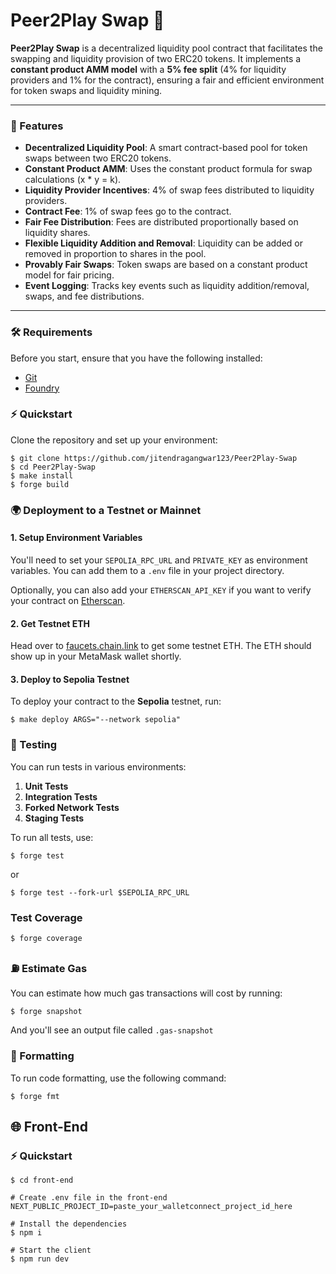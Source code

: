 # Peer2Play Swap 🎰
**Peer2Play Swap** is a decentralized liquidity pool contract that facilitates the swapping and liquidity provision of two ERC20 tokens. It implements a **constant product AMM model** with a **5% fee split** (4% for liquidity providers and 1% for the contract), ensuring a fair and efficient environment for token swaps and liquidity mining.

---
### 🚀 Features
- **Decentralized Liquidity Pool**: A smart contract-based pool for token swaps between two ERC20 tokens.
- **Constant Product AMM**: Uses the constant product formula for swap calculations (x * y = k).
- **Liquidity Provider Incentives**: 4% of swap fees distributed to liquidity providers.
- **Contract Fee**: 1% of swap fees go to the contract.
- **Fair Fee Distribution**: Fees are distributed proportionally based on liquidity shares.
- **Flexible Liquidity Addition and Removal**: Liquidity can be added or removed in proportion to shares in the pool.
- **Provably Fair Swaps**: Token swaps are based on a constant product model for fair pricing.
- **Event Logging**: Tracks key events such as liquidity addition/removal, swaps, and fee distributions.
---

### 🛠 Requirements
Before you start, ensure that you have the following installed:
- [Git](https://git-scm.com/book/en/v2/Getting-Started-Installing-Git)
- [Foundry](https://getfoundry.sh/)

### ⚡ Quickstart
Clone the repository and set up your environment:
```
$ git clone https://github.com/jitendragangwar123/Peer2Play-Swap
$ cd Peer2Play-Swap
$ make install
$ forge build
```

### 🌍 Deployment to a Testnet or Mainnet

#### 1. Setup Environment Variables

You'll need to set your `SEPOLIA_RPC_URL` and `PRIVATE_KEY` as environment variables. You can add them to a `.env` file in your project directory.

Optionally, you can also add your `ETHERSCAN_API_KEY` if you want to verify your contract on [Etherscan](https://etherscan.io/).

#### 2. Get Testnet ETH

Head over to [faucets.chain.link](https://faucets.chain.link/) to get some testnet ETH. The ETH should show up in your MetaMask wallet shortly.

#### 3. Deploy to Sepolia Testnet

To deploy your contract to the **Sepolia** testnet, run:

```
$ make deploy ARGS="--network sepolia"
```

### 🧪 Testing

You can run tests in various environments:

1. **Unit Tests**
2. **Integration Tests**
3. **Forked Network Tests**
4. **Staging Tests**

To run all tests, use:

```
$ forge test
```
or

```
$ forge test --fork-url $SEPOLIA_RPC_URL
```

### Test Coverage

```
$ forge coverage
```

### ⛽ Estimate Gas

You can estimate how much gas transactions will cost by running:

```
$ forge snapshot
```

And you'll see an output file called `.gas-snapshot`

### 📝 Formatting

To run code formatting, use the following command:

```
$ forge fmt
```

## 🌐 Front-End

### ⚡ Quickstart
```
$ cd front-end

# Create .env file in the front-end
NEXT_PUBLIC_PROJECT_ID=paste_your_walletconnect_project_id_here

# Install the dependencies
$ npm i

# Start the client
$ npm run dev
```
